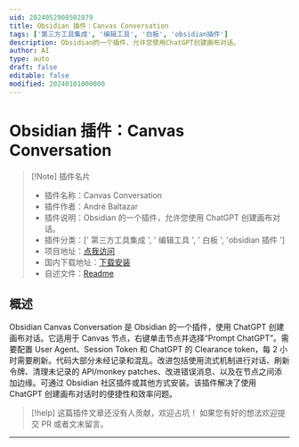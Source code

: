 ```yaml
---
uid: 2024052908502879
title: Obsidian 插件：Canvas Conversation
tags: ['第三方工具集成', '编辑工具', '白板', 'obsidian插件']
description: Obsidian的一个插件，允许您使用ChatGPT创建画布对话。
author: AI
type: auto
draft: false
editable: false
modified: 20240101000000
---
```


# Obsidian 插件：Canvas Conversation

> [!Note] 插件名片
> - 插件名称：Canvas Conversation
> - 插件作者：André Baltazar
> - 插件说明：Obsidian 的一个插件，允许您使用 ChatGPT 创建画布对话。
> - 插件分类：[' 第三方工具集成 ', ' 编辑工具 ', ' 白板 ', 'obsidian 插件 ']
> - 项目地址：[点我访问](https://github.com/AndreBaltazar8/obsidian-canvas-conversation)
> - 国内下载地址：[下载安装](https://pkmer.cn/products/plugin/pluginMarket/?obsidian-canvas-conversation)
> - 自述文件：[Readme](https://ghproxy.net/https://raw.githubusercontent.com/AndreBaltazar8/obsidian-canvas-conversation/master/README.md)

## 概述

Obsidian Canvas Conversation 是 Obsidian 的一个插件，使用 ChatGPT 创建画布对话。它适用于 Canvas 节点，右键单击节点并选择“Prompt ChatGPT”。需要配置 User Agent、Session Token 和 ChatGPT 的 Clearance token，每 2 小时需要刷新。代码大部分未经记录和混乱。改进包括使用流式机制进行对话、刷新令牌、清理未记录的 API/monkey patches、改进错误消息、以及在节点之间添加边缘。可通过 Obsidian 社区插件或其他方式安装。该插件解决了使用 ChatGPT 创建画布对话时的便捷性和效率问题。

> [!help]
> 这篇插件文章还没有人贡献，欢迎占坑！
> 如果您有好的想法欢迎提交 PR 或者文末留言。

---




